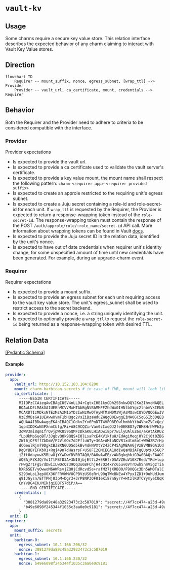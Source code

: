 # `vault-kv`

## Usage

Some charms require a secure key value store. This relation interface describes the expected behavior of any charm claiming to interact with Vault Key Value stores.

## Direction

```mermaid
flowchart TD
    Requirer -- mount_suffix, nonce, egress_subnet, [wrap_ttl] --> Provider
    Provider -- vault_url, ca_certificate, mount, credentials --> Requirer
```

## Behavior

Both the Requirer and the Provider need to adhere to criteria to be considered compatible with the interface.

### Provider

Provider expectations

- Is expected to provide the vault url.
- Is expected to provide a ca certificate used to validate the vault server's certificate.
- Is expected to provide a key value mount, the mount name shall respect the following pattern: `charm-<requirer app>-<requirer provided suffix>`
- Is expected to create an approle restricted to the requiring unit's egress subnet.
- Is expected to create a Juju secret containing a role-id and role-secret-id for each unit. If `wrap_ttl` is requested by the Requirer, the Provider is expected to return a response-wrapping token instead of the `role-secret-id`. The response-wrapping token must contain the response of the POST `/auth/approle/role/:role_name/secret-id` API call. More information about wrapping tokens can be found in Vault [docs](https://developer.hashicorp.com/vault/docs/concepts/response-wrapping).
- Is expected to provide the Juju secret ID in the relation data, identified by the unit's nonce.
- Is expected to have out of date credentials when requirer unit's identity change, for some unspecified amount of time
  until new credentials have been generated. For example, during an upgrade-charm event.

### Requirer

Requirer expectations

- Is expected to provide a mount suffix.
- Is expected to provide an egress subnet for each unit requiring access to the vault key value store.
  The unit's egress_subnet shall be used to restrict access to the secret backend.
- Is expected to provide a nonce, i.e. a string uniquely identifying the unit.
- Is expected to optionally provide a `wrap_ttl` to request the `role-secret-id` being returned as a response-wrapping token with desired TTL.

## Relation Data

[\[Pydantic Schema\]](./schema.py)

#### Example

```yaml
provider:
  app:
    vault_url: http://10.152.183.104:8200
    mount: charm-barbican-secrets # in case of CMR, mount will look like `charm-remote-fd7bc6a8c2d54d748ec3822da5abf0bc-secrets`
    ca_certificate: |
      -----BEGIN CERTIFICATE-----
      MIIDPzCCAiegAwIBAgIUSV4nLL94rCgtxIHB1kyCDh2SBnkwDQYJKoZIhvcNAQEL
      BQAwLDELMAkGA1UEBhMCVVMxHTAbBgNVBAMMFFZhdWx0IHNlbGYgc2lnbmVkIENB
      MCAXDTIzMDkxNTEzMzAzM1oYDzIwNzMwOTAyMTMzMDMzWjAsMQswCQYDVQQGEwJV
      UzEdMBsGA1UEAwwUVmF1bHQgc2VsZiBzaWduZWQgQ0EwggEiMA0GCSqGSIb3DQEB
      AQUAA4IBDwAwggEKAoIBAQC1Odkv2Yv6PoDTT4VPO8EGwlhmbkYib4VbxZVCxQe/
      1qp4IDDKwN4PXnmCbfg/Ri+A8C9CQZirVam0zIxqQJ2fe0EKBO7y7BM8HrhWPh2p
      3oWV3mi8qm1frQvjpWK859oQMFzDkaKGLHIADwi8pr7wLlyUAlGZ6s/aKAtAkRUZ
      fLpUkMpSuoBT/3JgbvQOk9QQS+I0lLsaPxE4KV1kfuH/EdAgiMeqj0Y2Cj0t0ZBG
      ZWt6jOFRffZbDmV/P2Vl0Oc7dJFfluWTy+3GA+AMlaNOVR1xdtmSot+W9dZR7rHp
      dCGeulRjm79DgkCBZ8XNGUDSd5kBv4dkNVXtY24ZCP45AgMBAAGjVzBVMB8GA1Ud
      DgQYBBYEFKbR1+Rgj49n7dHWsrsF+US8FI2GMCEGA1UdIwQaMBiAFgQUptHX5GCP
      j2ft0dayuwX5RLwUjYYwDwYDVR0TAQH/BAUwAwEB/zANBgkqhkiG9w0BAQsFAAOC
      AQEAjFZKJQ/Vo1TtPBfD3A+3NI0jbjEt7i2+ERHfrDSAVZEuV10X7Red/YRd+lup
      rPwgZr1Fg5/dDwiILwOcQz39Qq3u6BFChjH47Oz4krcG5uv6VTrDwhSnmV5gzTia
      hXR6SET/yOwwoM6AWRsvjZQ0jCdRcvd5e+rafM27jXRBO0/F9XQGc3Dn5WM0TalC
      S293oLoL3epU0X36FFRVWMVOCPBVzUS0eRrL90gTWxBNEw4YPyxIZD1+0uhUdJum
      q9IJGysn/ETTPHj83pM+Dgr3+3rP8NP3OF81eKi87nGyrY+HtzlKUTCYymyeCUqK
      CnYvDG4IK/MIkjgiBBTS7diP/A==
      -----END CERTIFICATE-----
    credentials: |
      {
        "3081279da89c48a32923473c2c587019": "secret://4f7cc474-a23d-49a2-8b6e-9835c1e08325/cjk5slcrl3uc767oebp0",
        "b49e6098f245344f1035c3aa0e0c9181": "secret://4f7cc474-a23d-49a2-8b6e-9835c1e08325/cjk5slcrl3uc767oebpg"
      }
  unit: {}
requirer:
  app:
    mount_suffix: secrets
  unit:
    barbican-0:
      egress_subnet: 10.1.166.206/32
      nonce: 3081279da89c48a32923473c2c587019
    barbican-1:
      egress_subnet: 10.1.166.230/32
      nonce: b49e6098f245344f1035c3aa0e0c9181
```
